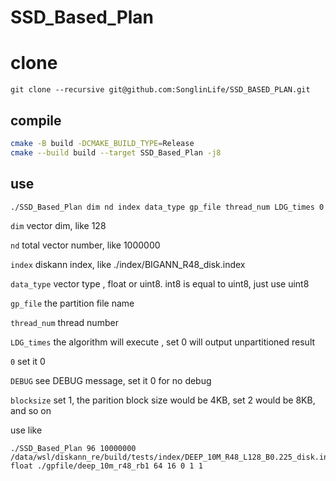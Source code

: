 # SSD_Based_Plan

# clone

```
git clone --recursive git@github.com:SonglinLife/SSD_BASED_PLAN.git 
```

## compile

``` sh
cmake -B build -DCMAKE_BUILD_TYPE=Release
cmake --build build --target SSD_Based_Plan -j8
```

## use

``` sh
./SSD_Based_Plan dim nd index data_type gp_file thread_num LDG_times 0 DEBUG blocksize 
```

`dim` vector dim, like 128

`nd` total vector number, like 1000000

`index` diskann index, like ./index/BIGANN_R48_disk.index

`data_type` vector type , float or uint8. int8 is equal to uint8, just use uint8

`gp_file` the partition file name

`thread_num` thread number

`LDG_times` the algorithm will execute , set 0 will output unpartitioned result

`0` set it 0

`DEBUG` see DEBUG message, set it 0 for no debug

`blocksize` set 1, the parition block size would be 4KB, set 2 would be 8KB, and so on

use like 

```
./SSD_Based_Plan 96 10000000 /data/wsl/diskann_re/build/tests/index/DEEP_10M_R48_L128_B0.225_disk.index_cp float ./gpfile/deep_10m_r48_rb1 64 16 0 1 1
```
